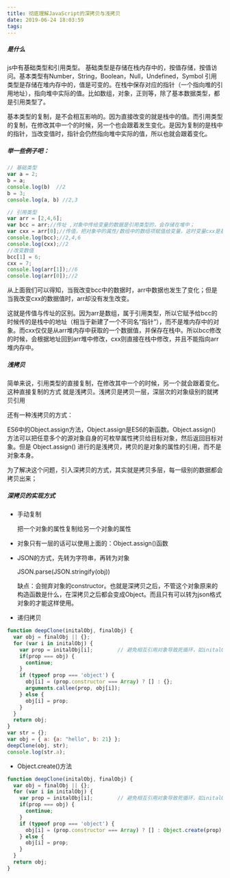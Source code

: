 ```yaml
---
title: 彻底理解JavaScript的深拷贝与浅拷贝
date: 2019-06-24 18:03:59
tags:
---
```


##### 是什么
js中有基础类型和引用类型。
基础类型是存储在栈内存中的，按值存储，按值访问。基本类型有Number，String，Boolean，Null，Undefined，Symbol
引用类型是存储在堆内存中的，值是可变的。在栈中保存对应的指针（一个指向堆的引用地址），指向堆中实际的值。比如数组，对象，正则等，除了基本数据类型，都是引用类型了。

基本类型的复制，是不会相互影响的。因为直接改变的就是栈中的值。而引用类型的复制，在修改其中一个的时候，另一个也会跟着发生变化。是因为复制的是栈中的指针，当改变值时，指针会仍然指向堆中实际的值，所以也就会跟着变化。

##### 举一些例子吧：
```js
// 基础类型
var a = 2;
b = a;
console.log(b)  //2
b = 3;
console.log(a, b) //2,3

// 引用类型
var arr = [2,4,6];
var bcc = arr;//传址 ,对象中传给变量的数据是引用类型的，会存储在堆中；
var cxx = arr[0];//传值，把对象中的属性/数组中的数组项赋值给变量，这时变量cxx是基本数据类型，存储在栈内存中；改变栈中的数据不会影响堆中的数据
console.log(bcc);//2,4,6
console.log(cxx);//2
//改变数值 
bcc[1] = 6;
cxx = 7;
console.log(arr[1]);//6
console.log(arr[0]);//2

```
从上面我们可以得知，当我改变bcc中的数据时，arr中数据也发生了变化；但是当我改变cxx的数据值时，arr却没有发生改变。

这就是传值与传址的区别。因为arr是数组，属于引用类型，所以它赋予给bcc的时候传的是栈中的地址（相当于新建了一个不同名“指针”），而不是堆内存中的对象。而cxx仅仅是从arr堆内存中获取的一个数据值，并保存在栈中。所以bcc修改的时候，会根据地址回到arr堆中修改，cxx则直接在栈中修改，并且不能指向arr堆内存中。  

##### 浅拷贝

简单来说，引用类型的直接复制，在修改其中一个的时候，另一个就会跟着变化。这种直接复制的方式  就是浅拷贝。浅拷贝是拷贝一层，深层次的对象级别的就拷贝引用

还有一种浅拷贝的方式：

ES6中的Object.assign方法，Object.assign是ES6的新函数。Object.assign() 方法可以把任意多个的源对象自身的可枚举属性拷贝给目标对象，然后返回目标对象。但是 Object.assign() 进行的是浅拷贝，拷贝的是对象的属性的引用，而不是对象本身。

为了解决这个问题，引入深拷贝的方式，其实就是拷贝多层，每一级别的数据都会拷贝出来；

##### 深拷贝的实现方式

+ 手动复制

    把一个对象的属性复制给另一个对象的属性
    
+ 对象只有一层的话可以使用上面的：Object.assign()函数

+ JSON的方式，先转为字符串，再转为对象

    JSON.parse(JSON.stringify(obj))
    
    缺点：会抛弃对象的constructor。也就是深拷贝之后，不管这个对象原来的构造函数是什么，在深拷贝之后都会变成Object。而且只有可以转为json格式对象的才能这样使用。
    
+ 递归拷贝

```js
function deepClone(initalObj, finalObj) {    
  var obj = finalObj || {};    
  for (var i in initalObj) {        
    var prop = initalObj[i];        // 避免相互引用对象导致死循环，如initalObj.a = initalObj的情况
    if(prop === obj) {            
      continue;
    }        
    if (typeof prop === 'object') {
      obj[i] = (prop.constructor === Array) ? [] : {};            
      arguments.callee(prop, obj[i]);
    } else {
      obj[i] = prop;
    }
  }    
  return obj;
}
var str = {};
var obj = { a: {a: "hello", b: 21} };
deepClone(obj, str);
console.log(str.a);
```
+ Object.create()方法

```js
function deepClone(initalObj, finalObj) {    
  var obj = finalObj || {};    
  for (var i in initalObj) {        
    var prop = initalObj[i];        // 避免相互引用对象导致死循环，如initalObj.a = initalObj的情况
    if(prop === obj) {            
      continue;
    }        
    if (typeof prop === 'object') {
      obj[i] = (prop.constructor === Array) ? [] : Object.create(prop);
    } else {
      obj[i] = prop;
    }
  }    
  return obj;
}

```